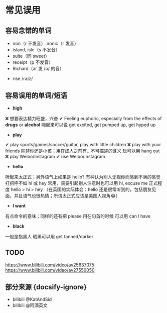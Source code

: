 # 常见误用

## 容易念错的单词

- iron（r 不发音）
  ironic（r 发音）
- island, isle（s 不发音）
- suite（同 sweet）
- receipt（p 不发音）
- Richard（ar 发 /ə/ 的音）

<!--  -->

- rise /raɪz/

## 容易误用的单词/短语

- **high**

❌ 想要表达精力旺盛，兴奋
✔ Feeling euphoric, especially from the effects of **drugs** or **alcohol**
嗨起来可以说 get excited, get pumped up, get hyped up

- **play**

✔ play sports/games/soccer/guitar, play with little children
❌ play with your friends 除非你还是小孩；用在成人之前有...不可描述的含义
玩可以用 hang out
❌ play Weibo/Instagram
✔ use Weibo/Instagram

- **hello**

听起来太正式；另外语气上如果是 hello? 有种认为别人无视你而感到不满的感觉
打招呼不如 hi 或 hey 常用，需要引起别人注意时也可以用 hi, excuse me
正式程度 hello > hi > hey
（在英国的实际体会：hello 还是很常听到的，包括朋友见面，并且语气也很热情；所谓太正式应该是美国人视角😂）

- **I want**

有点命令的意味；同样的还有把 please 用在句首的时候
可以用 can I have

- **black**

一般是指黑人
晒黑可以用 get tanned/darker

## TODO

https://www.bilibili.com/video/av25637075
https://www.bilibili.com/video/av27550050

## 部分来源 {docsify-ignore}

- bilibili @KatAndSid
- bilibili @阿滴英文
